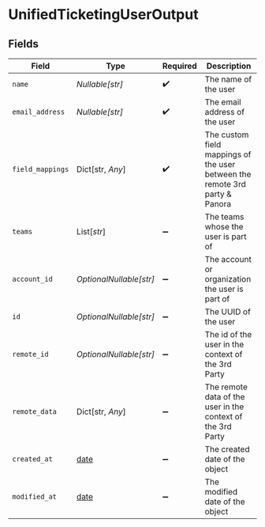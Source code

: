 # UnifiedTicketingUserOutput


## Fields

| Field                                                                       | Type                                                                        | Required                                                                    | Description                                                                 |
| --------------------------------------------------------------------------- | --------------------------------------------------------------------------- | --------------------------------------------------------------------------- | --------------------------------------------------------------------------- |
| `name`                                                                      | *Nullable[str]*                                                             | :heavy_check_mark:                                                          | The name of the user                                                        |
| `email_address`                                                             | *Nullable[str]*                                                             | :heavy_check_mark:                                                          | The email address of the user                                               |
| `field_mappings`                                                            | Dict[str, *Any*]                                                            | :heavy_check_mark:                                                          | The custom field mappings of the user between the remote 3rd party & Panora |
| `teams`                                                                     | List[*str*]                                                                 | :heavy_minus_sign:                                                          | The teams whose the user is part of                                         |
| `account_id`                                                                | *OptionalNullable[str]*                                                     | :heavy_minus_sign:                                                          | The account or organization the user is part of                             |
| `id`                                                                        | *OptionalNullable[str]*                                                     | :heavy_minus_sign:                                                          | The UUID of the user                                                        |
| `remote_id`                                                                 | *OptionalNullable[str]*                                                     | :heavy_minus_sign:                                                          | The id of the user in the context of the 3rd Party                          |
| `remote_data`                                                               | Dict[str, *Any*]                                                            | :heavy_minus_sign:                                                          | The remote data of the user in the context of the 3rd Party                 |
| `created_at`                                                                | [date](https://docs.python.org/3/library/datetime.html#date-objects)        | :heavy_minus_sign:                                                          | The created date of the object                                              |
| `modified_at`                                                               | [date](https://docs.python.org/3/library/datetime.html#date-objects)        | :heavy_minus_sign:                                                          | The modified date of the object                                             |